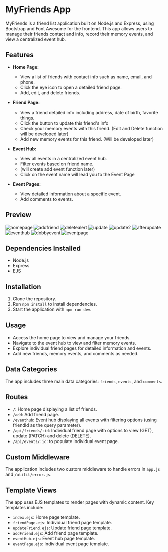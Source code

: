 # MyFriends App

MyFriends is a friend list application built on Node.js and Express, using Bootstrap and Font Awesome for the frontend. This app allows users to manage their friends contact and info, record their memory events, and view a centralized event hub.

## Features

- **Home Page:**
  - View a list of friends with contact info such as name, email, and phone.
  - Click the eye icon to open a detailed friend page.
  - Add, edit, and delete friends.
- **Friend Page:**

  - View a friend detailed info including address, date of birth, favorite things.
  - Click the button to update this friend's info
  - Check your memory events with this friend. (Edit and Delete function will be developed later)
  - Add new memory events for this friend. (Will be developed later)

- **Event Hub:**

  - View all events in a centralized event hub.
  - Filter events based on friend name.
  - (will create add event function later)
  - Click on the event name will lead you to the Event Page

- **Event Pages:**
  - View detailed information about a specific event.
  - Add comments to events.

## Preview

![homepage](preview/homepage.png)
![addfriend](preview/addfriend.png)
![deletealert](preview/deletealert.png)
![update](preview/update.png)
![update2](preview/update2.png)
![afterupdate](preview/afterupdate.png)
![eventhub](preview/eventhub.png)
![dobbyevent](preview/dobbyevent.png)
![eventpage](preview/eventpage.png)

## Dependencies Installed

- Node.js
- Express
- EJS

## Installation

1. Clone the repository.
2. Run `npm install` to install dependencies.
3. Start the application with `npm run dev`.

## Usage

- Access the home page to view and manage your friends.
- Navigate to the event hub to view and filter memory events.
- Explore individual friend pages for detailed information and events.
- Add new friends, memory events, and comments as needed.

## Data Categories

The app includes three main data categories: `friends`, `events`, and `comments`.

## Routes

- `/`: Home page displaying a list of friends.
- `/add`: Add friend page.
- `/eventhub`: Event hub displaying all events with filtering options (using friendId as the query parameter).
- `/api/friends/:id`: Individual friend page with options to view (GET), update (PATCH) and delete (DELETE).
- `/api/events/:id`: to populate Individual event page.

## Custom Middleware

The application includes two custom middleware to handle errors in `app.js` and `/utilit/error.js`.

## Template Views

The app uses EJS templates to render pages with dynamic content. Key templates include:

- `index.ejs`: Home page template.
- `friendPage.ejs`: Individual friend page template.
- `updateFriend.ejs`: Update friend page template.
- `addFriend.ejs`: Add friend page template.
- `eventHub.ejs`: Event hub page template.
- `eventPage.ejs`: Individual event page template.
